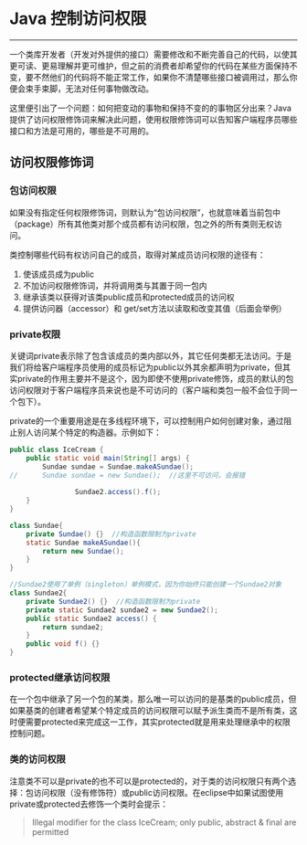 # Java 控制访问权限
---

一个类库开发者（开发对外提供的接口）需要修改和不断完善自己的代码，以使其更可读、更易理解并更可维护，但之前的消费者却希望你的代码在某些方面保持不变，要不然他们的代码将不能正常工作，如果你不清楚哪些接口被调用过，那么你便会束手束脚，无法对任何事物做改动。

这里便引出了一个问题：如何把变动的事物和保持不变的的事物区分出来？Java提供了访问权限修饰词来解决此问题，使用权限修饰词可以告知客户端程序员哪些接口和方法是可用的，哪些是不可用的。

## 访问权限修饰词

### 包访问权限

如果没有指定任何权限修饰词，则默认为“包访问权限”，也就意味着当前包中（package）所有其他类对那个成员都有访问权限，包之外的所有类则无权访问。

类控制哪些代码有权访问自己的成员，取得对某成员访问权限的途径有：

1. 使该成员成为public
2. 不加访问权限修饰词，并将调用类与其置于同一包内
3. 继承该类以获得对该类public成员和protected成员的访问权
4. 提供访问器（accessor）和 get/set方法以读取和改变其值（后面会举例）

### private权限

关键词private表示除了包含该成员的类内部以外，其它任何类都无法访问。于是我们将给客户端程序员使用的成员标记为public以外其余都声明为private，但其实private的作用主要并不是这个，因为即使不使用private修饰，成员的默认的包访问权限对于客户端程序员来说也是不可访问的（客户端和类包一般不会位于同一个包下）。

private的一个重要用途是在多线程环境下，可以控制用户如何创建对象，通过阻止别人访问某个特定的构造器。示例如下：

```java
public class IceCream {
	public static void main(String[] args) {
		Sundae sundae = Sundae.makeASundae();
//		Sundae sundae = new Sundae();  //这里不可访问，会报错
       
                Sundae2.access().f();
	}	
}

class Sundae{
	private Sundae() {}  //构造函数限制为private
	static Sundae makeASundae(){
		return new Sundae();
	}
}

//Sundae2使用了单例（singleton）单例模式，因为你始终只能创建一个Sundae2对象
class Sundae2{
	private Sundae2() {}  //构造函数限制为private
	private static Sundae2 sundae2 = new Sundae2();
	public static Sundae2 access() {
		return sundae2;
	}
	public void f() {}
}
```

### protected继承访问权限

在一个包中继承了另一个包的某类，那么唯一可以访问的是基类的public成员，但如果基类的创建者希望某个特定成员的访问权限可以赋予派生类而不是所有类，这时便需要protected来完成这一工作，其实protected就是用来处理继承中的权限控制问题。

### 类的访问权限

注意类不可以是private的也不可以是protected的，对于类的访问权限只有两个选择：包访问权限（没有修饰符）或public访问权限。在eclipse中如果试图使用private或protected去修饰一个类时会提示：
> Illegal modifier for the class IceCream; only public, abstract & final are permitted